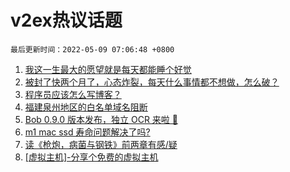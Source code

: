 # v2ex热议话题

`最后更新时间：2022-05-09 07:06:48 +0800`

1. [我这一生最大的愿望就是每天都能睡个好觉](https://www.v2ex.com/t/851523)
1. [被封了快两个月了，心态炸裂，每天什么事情都不想做，怎么破？](https://www.v2ex.com/t/851574)
1. [程序员应该怎么写博客？](https://www.v2ex.com/t/851549)
1. [福建泉州地区的白名单域名阻断](https://www.v2ex.com/t/851525)
1. [Bob 0.9.0 版本发布，独立 OCR 来啦 🎉](https://www.v2ex.com/t/851543)
1. [m1 mac ssd 寿命问题解决了吗?](https://www.v2ex.com/t/851563)
1. [读《枪炮，病菌与钢铁》前两章有感/疑](https://www.v2ex.com/t/851538)
1. [[虚拟主机]-分享个免费的虚拟主机](https://www.v2ex.com/t/851530)

